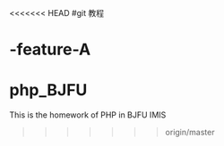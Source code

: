 <<<<<<< HEAD
#git 教程

-feature-A 
=======
# php_BJFU

This is the homework of PHP in BJFU IMIS
>>>>>>> origin/master
